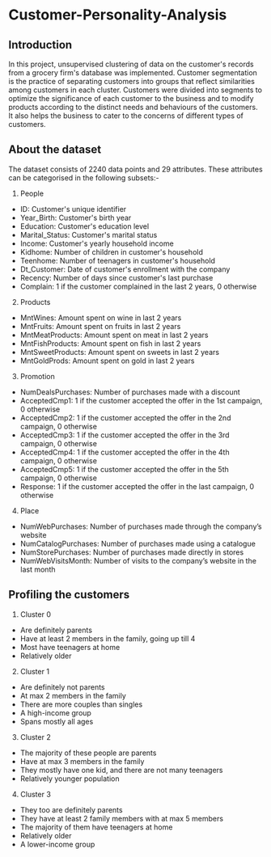 # Customer-Personality-Analysis

## Introduction
In this project, unsupervised clustering of data on the customer's records from a grocery firm's database was implemented. Customer segmentation is the practice of separating customers into groups that reflect similarities among customers in each cluster. Customers were divided into segments to optimize the significance of each customer to the business and to modify products according to the distinct needs and behaviours of the customers. It also helps the business to cater to the concerns of different types of customers.

## About the dataset
The dataset consists of 2240 data points and 29 attributes. These attributes can be categorised in the following subsets:-

1. People
- ID: Customer's unique identifier
- Year_Birth: Customer's birth year
- Education: Customer's education level
- Marital_Status: Customer's marital status
- Income: Customer's yearly household income
- Kidhome: Number of children in customer's household
- Teenhome: Number of teenagers in customer's household
- Dt_Customer: Date of customer's enrollment with the company
- Recency: Number of days since customer's last purchase
- Complain: 1 if the customer complained in the last 2 years, 0 otherwise

2. Products
- MntWines: Amount spent on wine in last 2 years
- MntFruits: Amount spent on fruits in last 2 years
- MntMeatProducts: Amount spent on meat in last 2 years
- MntFishProducts: Amount spent on fish in last 2 years
- MntSweetProducts: Amount spent on sweets in last 2 years
- MntGoldProds: Amount spent on gold in last 2 years

3. Promotion
- NumDealsPurchases: Number of purchases made with a discount
- AcceptedCmp1: 1 if the customer accepted the offer in the 1st campaign, 0 otherwise
- AcceptedCmp2: 1 if the customer accepted the offer in the 2nd campaign, 0 otherwise
- AcceptedCmp3: 1 if the customer accepted the offer in the 3rd campaign, 0 otherwise
- AcceptedCmp4: 1 if the customer accepted the offer in the 4th campaign, 0 otherwise
- AcceptedCmp5: 1 if the customer accepted the offer in the 5th campaign, 0 otherwise
- Response: 1 if the customer accepted the offer in the last campaign, 0 otherwise

4. Place
- NumWebPurchases: Number of purchases made through the company’s website
- NumCatalogPurchases: Number of purchases made using a catalogue
- NumStorePurchases: Number of purchases made directly in stores
- NumWebVisitsMonth: Number of visits to the company’s website in the last month

## Profiling the customers
1. Cluster 0
- Are definitely parents
- Have at least 2 members in the family, going up till 4
- Most have teenagers at home
- Relatively older

2. Cluster 1
- Are definitely not parents
- At max 2 members in the family
- There are more couples than singles
- A high-income group
- Spans mostly all ages

3. Cluster 2
- The majority of these people are parents
- Have at max 3 members in the family
- They mostly have one kid, and there are not many teenagers
- Relatively younger population

4. Cluster 3
- They too are definitely parents
- They have at least 2 family members with at max 5 members
- The majority of them have teenagers at home
- Relatively older
- A lower-income group
